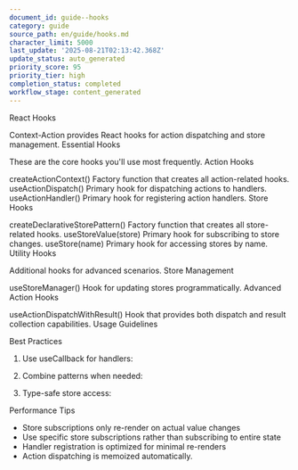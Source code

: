 ```yaml
---
document_id: guide--hooks
category: guide
source_path: en/guide/hooks.md
character_limit: 5000
last_update: '2025-08-21T02:13:42.368Z'
update_status: auto_generated
priority_score: 95
priority_tier: high
completion_status: completed
workflow_stage: content_generated
---
```

React Hooks

Context-Action provides React hooks for action dispatching and store management. Essential Hooks

These are the core hooks you'll use most frequently. Action Hooks

createActionContext<T>()
Factory function that creates all action-related hooks. useActionDispatch()
Primary hook for dispatching actions to handlers. useActionHandler()
Primary hook for registering action handlers. Store Hooks

createDeclarativeStorePattern<T>()
Factory function that creates all store-related hooks. useStoreValue<T>(store)
Primary hook for subscribing to store changes. useStore(name)
Primary hook for accessing stores by name. Utility Hooks

Additional hooks for advanced scenarios. Store Management

useStoreManager()
Hook for updating stores programmatically. Advanced Action Hooks

useActionDispatchWithResult()
Hook that provides both dispatch and result collection capabilities. Usage Guidelines

Best Practices

1. Use useCallback for handlers:

2. Combine patterns when needed:

3. Type-safe store access:

Performance Tips

- Store subscriptions only re-render on actual value changes
- Use specific store subscriptions rather than subscribing to entire state
- Handler registration is optimized for minimal re-renders
- Action dispatching is memoized automatically.
